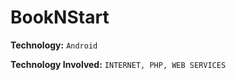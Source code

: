 BookNStart
======

__Technology:__ `Android`

__Technology Involved:__ `INTERNET, PHP, WEB SERVICES`